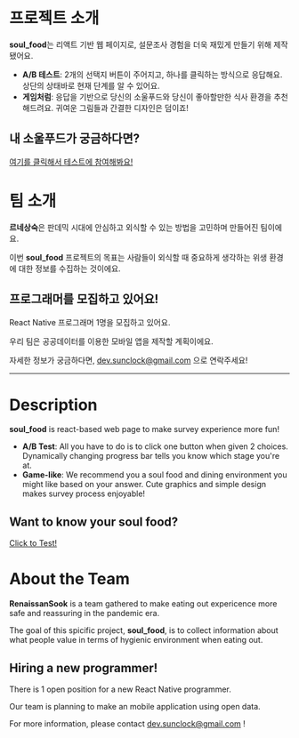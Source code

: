 # 프로젝트 소개
**soul_food**는 리액트 기반 웹 페이지로, 설문조사 경험을 더욱 재밌게 만들기 위해 제작됐어요. 

- **A/B 테스트**: 2개의 선택지 버튼이 주어지고, 하나를 클릭하는 방식으로 응답해요. 상단의 상태바로 현재 단계를 알 수 있어요.
- **게임처럼**: 응답을 기반으로 당신의 소울푸드와 당신이 좋아할만한 식사 환경을 추천해드려요. 귀여운 그림들과 간결한 디자인은 덤이죠!

## 내 소울푸드가 궁금하다면?
[여기를 클릭해서 테스트에 참여해봐요!](https://bit.ly/3tgoVkz)

# 팀 소개

**르네상숙**은 판데믹 시대에 안심하고 외식할 수 있는 방법을 고민하며 만들어진 팀이에요. 

이번 **soul_food** 프로젝트의 목표는 사람들이 외식할 때 중요하게 생각하는 위생 환경에 대한 정보를 수집하는 것이에요. 

## 프로그래머를 모집하고 있어요!

React Native 프로그래머 1명을 모집하고 있어요. 

우리 팀은 공공데이터를 이용한 모바일 앱을 제작할 계획이에요. 

자세한 정보가 궁금하다면, dev.sunclock@gmail.com 으로 연락주세요!

* * *

# Description

**soul_food** is react-based web page to make survey experience more fun!

- **A/B Test**: All you have to do is to click one button when given 2 choices. Dynamically changing progress bar tells you know which stage you're at.
- **Game-like**: We recommend you a soul food and dining environment you might like based on your answer. Cute graphics and simple design makes survey process enjoyable!

## Want to know your soul food?
[Click to Test!](https://bit.ly/3tgoVkz)

# About the Team

**RenaissanSook** is a team gathered to make eating out expericence more safe and reassuring in the pandemic era.

The goal of this spicific project, **soul_food**, is to collect information about what people value in terms of hygienic environment when eating out.

## Hiring a new programmer!

There is 1 open position for a new React Native programmer.

Our team is planning to make an mobile application using open data.

For more information, please contact dev.sunclock@gmail.com !
